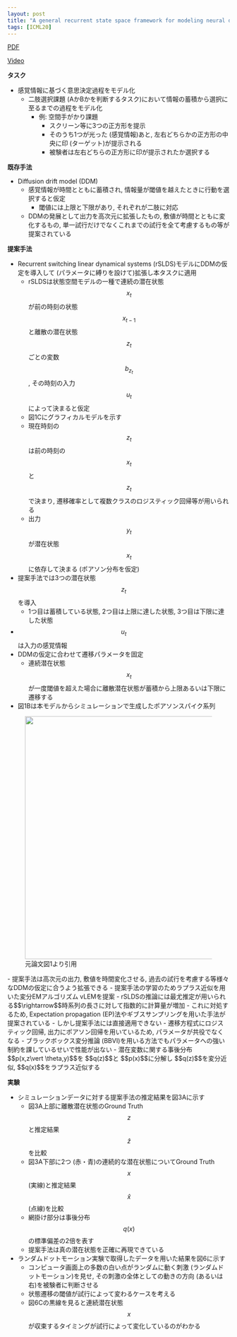 ```yaml
---
layout: post
title: "A general recurrent state space framework for modeling neural dynamics during decision-making"
tags: [ICML20]
---
```


<!--more-->

[PDF](http://proceedings.mlr.press/v119/zoltowski20a.html)

[Video](https://icml.cc/virtual/2020/poster/6043)

**タスク**
- 感覚情報に基づく意思決定過程をモデル化
  - 二肢選択課題 (AかBかを判断するタスク)において情報の蓄積から選択に至るまでの過程をモデル化
    - 例: 空間手がかり課題  
      - スクリーン等に3つの正方形を提示
      - そのうち1つが光った (感覚情報)あと, 左右どちらかの正方形の中央に印 (ターゲット)が提示される
      - 被験者は左右どちらの正方形に印が提示されたか選択する 

**既存手法**
- Diffusion drift model (DDM)
  - 感覚情報が時間とともに蓄積され, 情報量が閾値を越えたときに行動を選択すると仮定
    - 閾値には上限と下限があり, それぞれが二肢に対応 
  - DDMの発展として出力を高次元に拡張したもの, 敷値が時間とともに変化するもの, 単一試行だけでなくこれまでの試行を全て考慮するもの等が提案されている

**提案手法**
- Recurrent switching linear dynamical systems (rSLDS)モデルにDDMの仮定を導入して (パラメータに縛りを設けて)拡張し本タスクに適用 
  - rSLDSは状態空間モデルの一種で連続の潜在状態 $$x_t$$が前の時刻の状態 $$x_{t-1}$$と離散の潜在状態 $$z_t$$ごとの変数 $$b_{z_t}$$, その時刻の入力 $$u_t$$によって決まると仮定
  - 図1Cにグラフィカルモデルを示す
  - 現在時刻の$$z_t$$は前の時刻の $$x_t$$と $$z_t$$で決まり, 遷移確率として複数クラスのロジスティック回帰等が用いられる
  - 出力 $$y_t$$が潜在状態 $$x_t$$に依存して決まる (ポアソン分布を仮定)
- 提案手法では3つの潜在状態 $$z_t$$を導入
  - 1つ目は蓄積している状態, 2つ目は上限に達した状態, 3つ目は下限に達した状態 
- $$u_t$$は入力の感覚情報
- DDMの仮定に合わせて遷移パラメータを固定
  - 連続潜在状態 $$x_t$$が一度閾値を超えた場合に離散潜在状態が蓄積から上限あるいは下限に遷移する
- 図1Bは本モデルからシミュレーションで生成したポアソンスパイク系列
<figure>
<img src="../../../assets/images/rSLDS.png" width=550px> 
<figcaption>元論文図1より引用</figcaption>
</figure>
- 提案手法は高次元の出力, 敷値を時間変化させる, 過去の試行を考慮する等様々なDDMの仮定に合うよう拡張できる
- 提案手法の学習のためラプラス近似を用いた変分EMアルゴリズム vLEMを提案
  - rSLDSの推論には最尤推定が用いられる$$\rightarrow$$時系列の長さに対して指数的に計算量が増加
  - これに対処するため, Expectation propagation (EP)法やギブスサンプリングを用いた手法が提案されている
  - しかし提案手法には直接適用できない
    - 遷移方程式にロジスティック回帰, 出力にポアソン回帰を用いているため, パラメータが共役でなくなる
  - ブラックボックス変分推論 (BBVI)を用いる方法でもパラメータへの強い制約を課しているせいで性能が出ない 
- 潜在変数に関する事後分布 $$p(x,z\vert \theta,y)$$を $$q(z)$$と $$p(x)$$に分解し $$q(z)$$を変分近似, $$q(x)$$をラプラス近似する

**実験**
- シミュレーションデータに対する提案手法の推定結果を図3Aに示す
  - 図3A上部に離散潜在状態のGround Truth $$z$$と推定結果 $$\hat{z}$$を比較
  - 図3A下部に2つ (赤・青)の連続的な潜在状態についてGround Truth $$x$$ (実線)と推定結果 $$\hat{x}$$ (点線)を比較
  - 網掛け部分は事後分布 $$q(x)$$の標準偏差の2倍を表す
  - 提案手法は真の潜在状態を正確に再現できている
- ランダムドットモーション実験で取得したデータを用いた結果を図6に示す
  - コンピュータ画面上の多数の白い点がランダムに動く刺激 (ランダムドットモーション)を見せ, その刺激の全体としての動きの方向 (あるいは右)を被験者に判断させる 
  - 状態遷移の閾値が試行によって変わるケースを考える
  - 図6Cの黒線を見ると連続潜在状態 $$x$$が収束するタイミングが試行によって変化しているのがわかる

